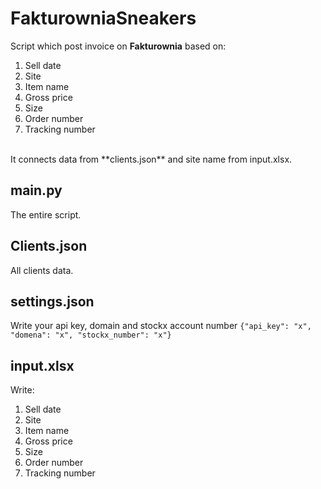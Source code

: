 # FakturowniaSneakers
Script which post invoice on **Fakturownia** based on:
1. Sell date
2. Site
3. Item name
4. Gross price
5. Size
6. Order number
7. Tracking number
<br />
It connects data from **clients.json** and site name from input.xlsx.

## main.py
The entire script.

## Clients.json
All clients data.

## settings.json
Write your api key, domain and stockx account number
```{"api_key": "x", "domena": "x", "stockx_number": "x"}```

## input.xlsx
Write:
1. Sell date
2. Site
3. Item name
4. Gross price
5. Size
6. Order number
7. Tracking number